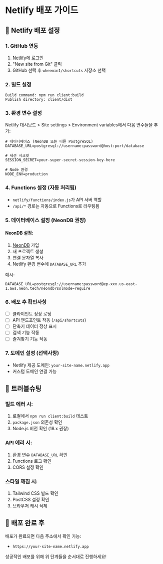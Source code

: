 # Netlify 배포 가이드

## 🚀 Netlify 배포 설정

### 1. GitHub 연동
1. [Netlify](https://netlify.com)에 로그인
2. "New site from Git" 클릭
3. GitHub 선택 후 `wheemin1/shortcuts` 저장소 선택

### 2. 빌드 설정
```
Build command: npm run client:build
Publish directory: client/dist
```

### 3. 환경 변수 설정
Netlify 대시보드 > Site settings > Environment variables에서 다음 변수들을 추가:

```env
# 데이터베이스 (NeonDB 또는 다른 PostgreSQL)
DATABASE_URL=postgresql://username:password@host:port/database

# 세션 시크릿
SESSION_SECRET=your-super-secret-session-key-here

# Node 환경
NODE_ENV=production
```

### 4. Functions 설정 (자동 처리됨)
- `netlify/functions/index.js`가 API 서버 역할
- `/api/*` 경로는 자동으로 Functions로 라우팅됨

### 5. 데이터베이스 설정 (NeonDB 권장)

#### NeonDB 설정:
1. [NeonDB](https://neon.tech) 가입
2. 새 프로젝트 생성
3. 연결 문자열 복사
4. Netlify 환경 변수에 `DATABASE_URL` 추가

예시:
```
DATABASE_URL=postgresql://username:password@ep-xxx.us-east-1.aws.neon.tech/neondb?sslmode=require
```

### 6. 배포 후 확인사항
- [ ] 클라이언트 정상 로딩
- [ ] API 엔드포인트 작동 (`/api/shortcuts`)
- [ ] 단축키 데이터 정상 표시
- [ ] 검색 기능 작동
- [ ] 즐겨찾기 기능 작동

### 7. 도메인 설정 (선택사항)
- Netlify 제공 도메인: `your-site-name.netlify.app`
- 커스텀 도메인 연결 가능

## 🔧 트러블슈팅

### 빌드 에러 시:
1. 로컬에서 `npm run client:build` 테스트
2. `package.json` 의존성 확인
3. Node.js 버전 확인 (18.x 권장)

### API 에러 시:
1. 환경 변수 `DATABASE_URL` 확인
2. Functions 로그 확인
3. CORS 설정 확인

### 스타일 깨짐 시:
1. Tailwind CSS 빌드 확인
2. PostCSS 설정 확인
3. 브라우저 캐시 삭제

## 📱 배포 완료 후
배포가 완료되면 다음 주소에서 확인 가능:
- `https://your-site-name.netlify.app`

성공적인 배포를 위해 위 단계들을 순서대로 진행하세요!
